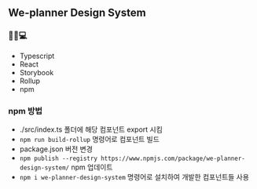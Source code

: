 ## We-planner Design System

### 👩‍💻💻
  - Typescript
  - React
  - Storybook
  - Rollup
  - npm

### npm 방법
  - ./src/index.ts 폴더에 해당 컴포넌트 export 시킴
  - `npm run build-rollup` 명령어로 컴포넌트 빌드
  - package.json 버전 변경  
  - `npm publish --registry https://www.npmjs.com/package/we-planner-design-system/` npm 업데이트
  - `npm i we-planner-design-system` 명령어로 설치하여 개발한 컴포넌트들 사용
